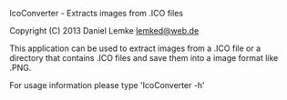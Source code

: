 IcoConverter - Extracts images from .ICO files

Copyright (C) 2013  Daniel Lemke <lemked@web.de>

This application can be used to extract images from a .ICO 
file or a directory that contains .ICO files and save them
into a image format like .PNG.

For usage information please type 'IcoConverter -h'
